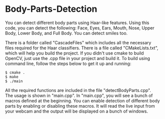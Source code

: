 Body-Parts-Detection
====================

You can detect different body parts using Haar-like features. Using this code, you can detect the following: Face, Eyes, Ears, Mouth, Nose, Upper Body, Lower Body, and Full Body. You can detect smiles too.

There is a folder called "CascadeFiles" which includes all the necessary files required for the Haar classifiers. There is a file called "CMakeLists.txt", which will help you build the project. If you didn't use cmake to build OpenCV, just use the .cpp file in your project and build it. To build using command line, follow the steps below to get it up and running:

	$ cmake .
	$ make
	$ ./main 

All the required functions are included in the file "detectBodyParts.cpp". The usage is shown in "main.cpp". In "main.cpp", you will see a bunch of macros defined at the beginning. You can enable detection of different body parts by enabling or disabling these macros. It will read the live input from your webcam and the output will be displayed on a bunch of windows.


